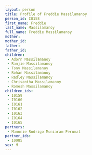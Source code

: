 ```yaml
---
layout: person
title: Profile of Freddie Massilamanoy
person_id: I0158
first_name: Freddie
last_name: Massilamanoy
full_name: Freddie Massilamanoy
mother: 
mother_id: 
father: 
father_id: 
children:
 - Adorn Massilamanoy
 - Ranjie Massilamanoy
 - Tony Massilamanoy
 - Rohan Massilamanoy
 - Radley Massilamanoy
 - Chrisantha Massilamanoy
 - Romesh Massilamanoy
children_ids:
 - I0159
 - I0160
 - I0161
 - I0162
 - I0163
 - I0164
 - I0165
partners:
 - Manonie Rodrigo Muniaram Perumal
partner_ids:
 - I0085
sex: M
---
```


